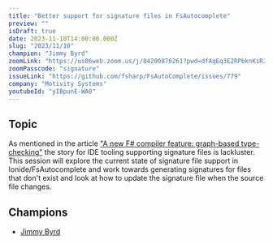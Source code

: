 ```yaml
---
title: "Better support for signature files in FsAutocomplete"
preview: ""
isDraft: true
date: 2023-11-10T14:00:00.000Z
slug: "2023/11/10"
champion: "Jimmy Byrd"
zoomLink: "https://us06web.zoom.us/j/84200876261?pwd=dfAqEq3E2RPbknKiR3quQIgCsY99Nt.1"
zoomPasscode: "signature"
issueLink: "https://github.com/fsharp/FsAutoComplete/issues/779"
company: "Motivity Systems"
youtubeId: "yIBpunE-WA0"
---
```


## Topic

As mentioned in the article ["A new F# compiler feature: graph-based type-checking"](https://devblogs.microsoft.com/dotnet/a-new-fsharp-compiler-feature-graphbased-typechecking/#ide-tooling) the story for IDE tooling supporting signature files is lackluster. This session will explore the current state of signature file support in Ionide/FsAutocomplete and work towards generating signatures for files that don't exist and look at how to update the signature file when the source file changes.

## Champions

- [Jimmy Byrd](https://github.com/TheAngryByrd)
